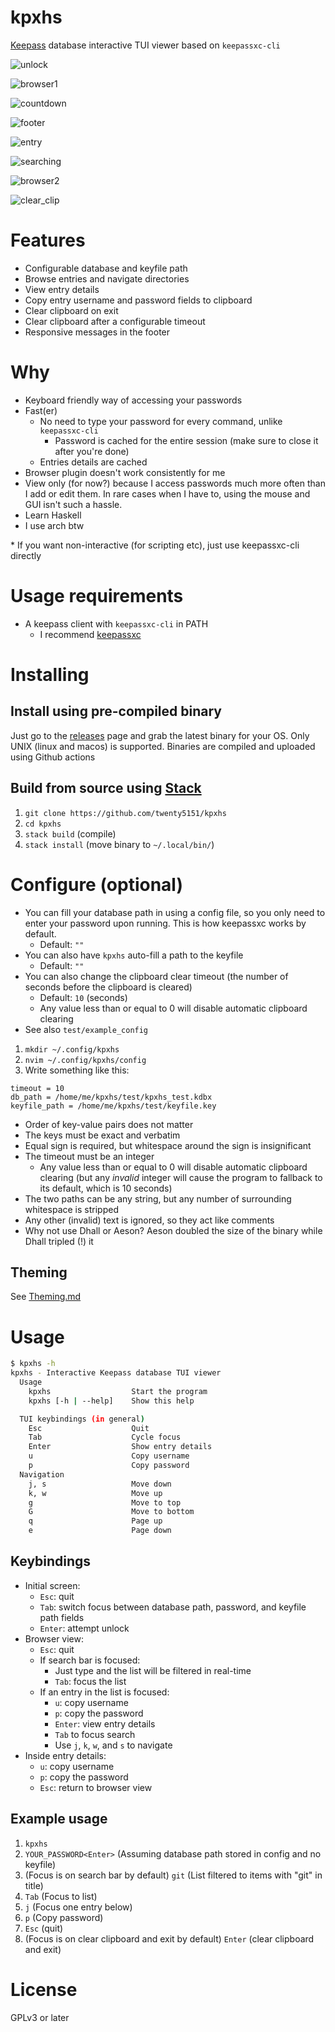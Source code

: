 # kpxhs

[Keepass](https://keepass.info/) database interactive TUI viewer based on `keepassxc-cli`

![unlock](pics/unlock.png)

![browser1](pics/browser1.png)

![countdown](pics/countdown.png)

![footer](pics/responsive_footer.png)

![entry](pics/entry.png)

![searching](pics/searching.png)

![browser2](pics/browser2.png)

![clear_clip](pics/clear_clip.png)

# Features
- Configurable database and keyfile path
- Browse entries and navigate directories
- View entry details
- Copy entry username and password fields to clipboard
- Clear clipboard on exit
- Clear clipboard after a configurable timeout
- Responsive messages in the footer

# Why
- Keyboard friendly way of accessing your passwords
- Fast(er)
    - No need to type your password for every command, unlike `keepassxc-cli`
        - Password is cached for the entire session (make sure to close it after you're done)
    - Entries details are cached
- Browser plugin doesn't work consistently for me
- View only (for now?) because I access passwords much more often than I add or edit them. In rare cases when I have to, using the mouse and GUI isn't such a hassle.
- Learn Haskell
- I use arch btw

\* If you want non-interactive (for scripting etc), just use keepassxc-cli directly


# Usage requirements
- A keepass client with `keepassxc-cli` in PATH
    - I recommend [keepassxc](https://github.com/keepassxreboot/keepassxc/)

# Installing

## Install using pre-compiled binary

Just go to the [releases](https://github.com/twenty5151/kpxhs/releases/) page and grab the latest binary for your OS. Only UNIX (linux and macos) is supported. Binaries are compiled and uploaded using Github actions

## Build from source using [Stack](https://docs.haskellstack.org/en/stable/README/)

1. `git clone https://github.com/twenty5151/kpxhs`
2. `cd kpxhs`
3. `stack build` (compile)
4. `stack install` (move binary to `~/.local/bin/`)

# Configure (optional)

- You can fill your database path in using a config file, so you only need to enter your password upon running. This is how keepassxc works by default.
    - Default: `""`
- You can also have `kpxhs` auto-fill a path to the keyfile
    - Default: `""`
- You can also change the clipboard clear timeout (the number of seconds before the clipboard is cleared)
    - Default: `10` (seconds)
    - Any value less than or equal to 0 will disable automatic clipboard clearing
- See also `test/example_config`

1. `mkdir ~/.config/kpxhs`
2. `nvim ~/.config/kpxhs/config`
3. Write something like this:

```
timeout = 10
db_path = /home/me/kpxhs/test/kpxhs_test.kdbx
keyfile_path = /home/me/kpxhs/test/keyfile.key
```

- Order of key-value pairs does not matter
- The keys must be exact and verbatim
- Equal sign is required, but whitespace around the sign is insignificant
- The timeout must be an integer
    - Any value less than or equal to 0 will disable automatic clipboard clearing (but any *invalid* integer will cause the program to fallback to its default, which is 10 seconds)
- The two paths can be any string, but any number of surrounding whitespace is stripped
- Any other (invalid) text is ignored, so they act like comments
- Why not use Dhall or Aeson? Aeson doubled the size of the binary while Dhall tripled (!) it

## Theming

See [Theming.md](Theming.md)

# Usage

```sh
$ kpxhs -h
kpxhs - Interactive Keepass database TUI viewer
  Usage
    kpxhs                  Start the program
    kpxhs [-h | --help]    Show this help

  TUI keybindings (in general)
    Esc                    Quit
    Tab                    Cycle focus
    Enter                  Show entry details
    u                      Copy username
    p                      Copy password
  Navigation
    j, s                   Move down
    k, w                   Move up
    g                      Move to top
    G                      Move to bottom
    q                      Page up
    e                      Page down
```

## Keybindings

- Initial screen:
    - `Esc`: quit
    - `Tab`: switch focus between database path, password, and keyfile path fields
    - `Enter`: attempt unlock
- Browser view:
    - `Esc`: quit
    - If search bar is focused:
        - Just type and the list will be filtered in real-time
        - `Tab`: focus the list
    - If an entry in the list is focused:
        - `u`: copy username
        - `p`: copy the password
        - `Enter`: view entry details
        - `Tab` to focus search
        - Use `j`, `k`, `w`, and `s` to navigate
- Inside entry details:
    - `u`: copy username
    - `p`: copy the password
    - `Esc`: return to browser view

## Example usage

1. `kpxhs`
2. `YOUR_PASSWORD<Enter>` (Assuming database path stored in config and no keyfile)
3. (Focus is on search bar by default) `git` (List filtered to items with "git" in title)
4. `Tab` (Focus to list)
5. `j` (Focus one entry below)
6. `p` (Copy password)
7. `Esc` (quit)
8. (Focus is on clear clipboard and exit by default) `Enter` (clear clipboard and exit)

# License

GPLv3 or later
